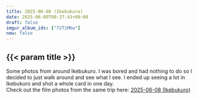 ```yaml
---
title: 2025-06-08 (Ikebukuro)
date: 2025-06-09T00:37:43+09:00
draft: false
imgur_album_ids: ["72TiMKw"]
new: false
---
```


<h2 id="title">{{< param title >}}</h2>

Some photos from around Ikebukuro. I was bored and had nothing to do so I decided to just walk around and see what I see. I ended up seeing a lot in Ikebukuro and shot a whole card in one day.<br>
Check out the film photos from the same trip here: <a href="/photos/film/2025-06-08_ikebukuro">2025-06-08 (Ikebukuro)</a>
